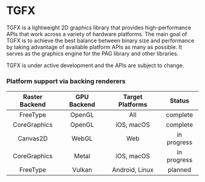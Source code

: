 # TGFX

TGFX is a lightweight 2D graphics library that provides high-performance APIs that work across a
variety of hardware platforms. The main goal of TGFX is to achieve the best balance between binary 
size and performance by taking advantage of available platform APIs as many as possible. It serves
as the graphics engine for the PAG library and other libraries.

TGFX is under active development and the APIs are subject to change.

### Platform support via backing renderers

|   Raster Backend   |  GPU Backend   |      Target Platforms        |    Status     |
|:------------------:|:--------------:|:----------------------------:|:-------------:|
|      FreeType      |  OpenGL        |  All                         |   complete    |
|    CoreGraphics    |  OpenGL        |  iOS, macOS                  |   complete    |
|      Canvas2D      |  WebGL         |  Web                         |  in progress  |
|    CoreGraphics    |  Metal         |  iOS, macOS                  |  in progress  |
|      FreeType      |  Vulkan        |  Android, Linux              |    planned    |

